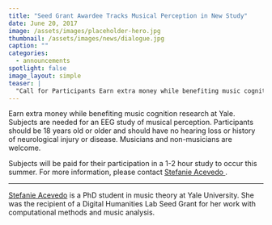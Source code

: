 ```yaml
---
title: "Seed Grant Awardee Tracks Musical Perception in New Study"
date: June 20, 2017
image: /assets/images/placeholder-hero.jpg
thumbnail: /assets/images/news/dialogue.jpg
caption: ""
categories: 
  - announcements
spotlight: false 
image_layout: simple
teaser: |
  "Call for Participants Earn extra money while benefiting music cognition research at Yale. Subjects are needed for an EEG study of musical perception. Participants should be 18 years old or older and..."
---
```

   
Earn extra money while benefiting music cognition research at Yale. Subjects are needed for an EEG study of musical perception. Participants should be 18 years old or older and should have no hearing loss or history of neurological injury or disease. Musicians and non-musicians are welcome.
    
Subjects will be paid for their participation in a 1-2 hour study to occur this summer. For more information, please contact <a href="mailto:stefanie.acevedo@yale.edu"> Stefanie Acevedo </a>.
    
----

<a href="http://yalemusic.yale.edu/people/stefanie-acevedo" target="_blank">Stefanie Acevedo</a> is a PhD student in music theory at Yale University. She was the recipient of a Digital Humanities Lab Seed Grant for her work with computational methods and music analysis.